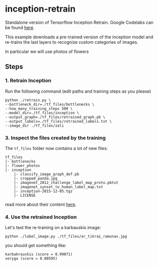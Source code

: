 # inception-retrain
Standalone version of Tensorflow Inception Retrain. Google Codelabs can be found [here](https://codelabs.developers.google.com/codelabs/tensorflow-for-poets).

This example downloads a pre-trained version of the inception model and re-trains the last layers to recognize custom categories of images. 

In particular we will use photos of flowers

## Steps

### 1. Retrain Inception

Run the following command (edit paths and training steps as you please)
```
python ./retrain.py \
--bottleneck_dir=./tf_files/bottlenecks \
--how_many_training_steps 500 \
--model_dir=./tf_files/inception \
--output_graph=./tf_files/retrained_graph.pb \
--output_labels=./tf_files/retrained_labels.txt \
--image_dir ./tf_files/zali
```

### 3. Inspect the files created by the training

The `tf_files` folder now contains a lot of new files:

```
tf_files
|- bottlenecks
|- flower_photos
|- inception
    |- classify_image_graph_def.pb
    |- cropped_panda.jpg
    |- imagenet_2012_challenge_label_map_proto.pbtxt
    |- imagenet_synset_to_human_label_map.txt
    |- inception-2015-12-05.tgz
    |- LICENSE
```

read more about their content [here](https://codelabs.developers.google.com/codelabs/tensorflow-for-poets).


### 4. Use the retrained Inception

Let's test the re-training on a karbauskis image:
```
python ./label_image.py ./tf_files/ar_tikrai_ramunas.jpg
```

you should get something like:
```
karbakrauskis (score = 0.99071)
veryga (score = 0.00595)
```
